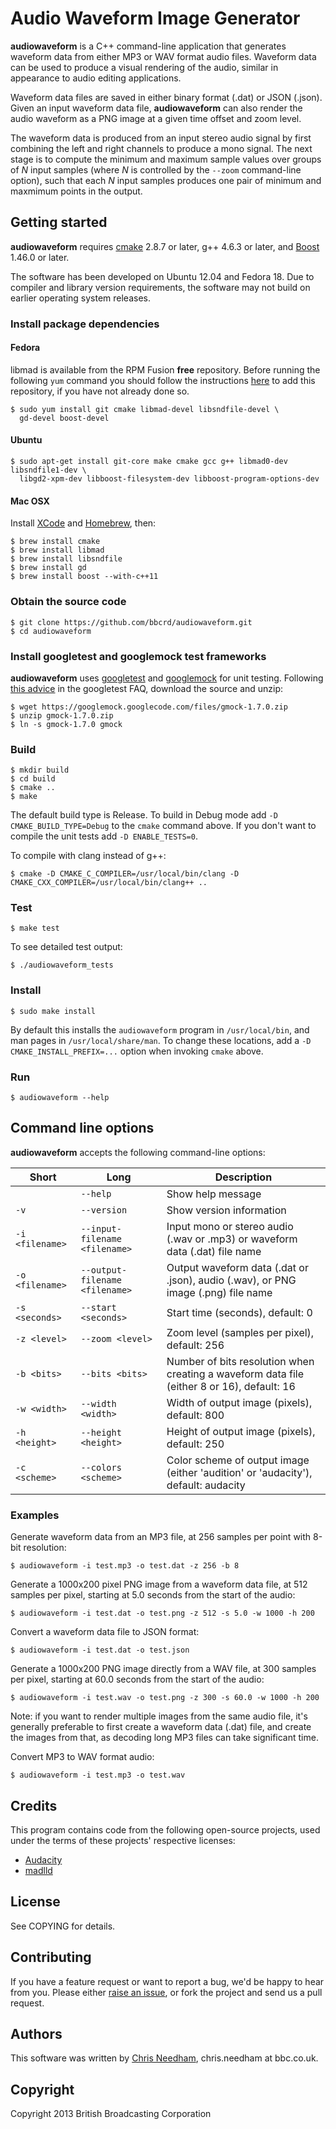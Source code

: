 # Audio Waveform Image Generator

**audiowaveform** is a C++ command-line application that generates waveform data
from either MP3 or WAV format audio files. Waveform data can be used to produce
a visual rendering of the audio, similar in appearance to audio editing
applications.

Waveform data files are saved in either binary format (.dat) or JSON (.json).
Given an input waveform data file, **audiowaveform** can also render the audio
waveform as a PNG image at a given time offset and zoom level.

The waveform data is produced from an input stereo audio signal by first
combining the left and right channels to produce a mono signal. The next stage
is to compute the minimum and maximum sample values over groups of *N* input
samples (where *N* is controlled by the `--zoom` command-line option), such that
each *N* input samples produces one pair of minimum and maxmimum points in the
output.

## Getting started

**audiowaveform** requires [cmake](http:///www.cmake.org) 2.8.7 or later, g++ 4.6.3 or later, and [Boost](http://www.boost.org) 1.46.0 or later.

The software has been developed on Ubuntu 12.04 and Fedora 18. Due to compiler and library version requirements, the software may not build on earlier operating system releases.

### Install package dependencies

#### Fedora

libmad is available from the RPM Fusion **free** repository. Before running the
following `yum` command you should follow the instructions
[here](http://rpmfusion.org/Configuration) to add this repository, if you have
not already done so.

    $ sudo yum install git cmake libmad-devel libsndfile-devel \
      gd-devel boost-devel

#### Ubuntu

    $ sudo apt-get install git-core make cmake gcc g++ libmad0-dev libsndfile1-dev \
      libgd2-xpm-dev libboost-filesystem-dev libboost-program-options-dev

#### Mac OSX

Install [XCode](https://developer.apple.com/xcode/) and
[Homebrew](http://mxcl.github.io/homebrew/), then:

    $ brew install cmake
    $ brew install libmad
    $ brew install libsndfile
    $ brew install gd
    $ brew install boost --with-c++11

### Obtain the source code

    $ git clone https://github.com/bbcrd/audiowaveform.git
    $ cd audiowaveform

### Install googletest and googlemock test frameworks

**audiowaveform** uses [googletest](https://code.google.com/p/googletest/) and
[googlemock](https://code.google.com/p/googlemock/) for unit testing.
Following [this advice](https://code.google.com/p/googletest/wiki/V1_6_FAQ#Why_is_it_not_recommended_to_install_a_pre-compiled_copy_of_Goog)
in the googletest FAQ, download the source and unzip:

    $ wget https://googlemock.googlecode.com/files/gmock-1.7.0.zip
    $ unzip gmock-1.7.0.zip
    $ ln -s gmock-1.7.0 gmock

### Build

    $ mkdir build
    $ cd build
    $ cmake ..
    $ make

The default build type is Release. To build in Debug mode add
`-D CMAKE_BUILD_TYPE=Debug` to the `cmake` command above. If you don't want to
compile the unit tests add `-D ENABLE_TESTS=0`.

To compile with clang instead of g++:

    $ cmake -D CMAKE_C_COMPILER=/usr/local/bin/clang -D CMAKE_CXX_COMPILER=/usr/local/bin/clang++ ..

### Test

    $ make test

To see detailed test output:

    $ ./audiowaveform_tests

### Install

    $ sudo make install

By default this installs the `audiowaveform` program in `/usr/local/bin`, and man pages in `/usr/local/share/man`. To change these locations, add a `-D CMAKE_INSTALL_PREFIX=...` option when invoking `cmake` above.

### Run

    $ audiowaveform --help

## Command line options

**audiowaveform** accepts the following command-line options:

| Short           | Long                           | Description                                                                                |
| --------------- | ------------------------------ | ------------------------------------------------------------------------------------------ |
|                 | `--help`                       | Show help message                                                                          |
| `-v`            | `--version`                    | Show version information                                                                   |
| `-i <filename>` | `--input-filename <filename>`  | Input mono or stereo audio (.wav or .mp3) or waveform data (.dat) file name                |
| `-o <filename>` | `--output-filename <filename>` | Output waveform data (.dat or .json), audio (.wav), or PNG image (.png) file name          |
| `-s <seconds>`  | `--start <seconds>`            | Start time (seconds), default: 0                                                           |
| `-z <level>`    | `--zoom <level>`               | Zoom level (samples per pixel), default: 256                                               |
| `-b <bits>`     | `--bits <bits>`                | Number of bits resolution when creating a waveform data file (either 8 or 16), default: 16 |
| `-w <width>`    | `--width <width>`              | Width of output image (pixels), default: 800                                               |
| `-h <height>`   | `--height <height>`            | Height of output image (pixels), default: 250                                              |
| `-c <scheme>`   | `--colors <scheme>`            | Color scheme of output image (either 'audition' or 'audacity'), default: audacity          |

### Examples

Generate waveform data from an MP3 file, at 256 samples per point
with 8-bit resolution:

    $ audiowaveform -i test.mp3 -o test.dat -z 256 -b 8

Generate a 1000x200 pixel PNG image from a waveform data file,
at 512 samples per pixel, starting at 5.0 seconds from the start of the audio:

    $ audiowaveform -i test.dat -o test.png -z 512 -s 5.0 -w 1000 -h 200

Convert a waveform data file to JSON format:

    $ audiowaveform -i test.dat -o test.json

Generate a 1000x200 PNG image directly from a WAV file, at 300 samples per
pixel, starting at 60.0 seconds from the start of the audio:

    $ audiowaveform -i test.wav -o test.png -z 300 -s 60.0 -w 1000 -h 200

Note: if you want to render multiple images from the same audio file, it's
generally preferable to first create a waveform data (.dat) file, and create
the images from that, as decoding long MP3 files can take significant time.

Convert MP3 to WAV format audio:

    $ audiowaveform -i test.mp3 -o test.wav

## Credits

This program contains code from the following open-source projects, used under
the terms of these projects' respective licenses:

* [Audacity](http://audacity.sourceforge.net/)
* [madlld](http://www.bsd-dk.dk/~elrond/audio/madlld/)

## License

See COPYING for details.

## Contributing

If you have a feature request or want to report a bug, we'd be happy to hear from you. Please either [raise an issue](https://github.com/bbcrd/audiowaveform/issues), or fork the project and send us a pull request.

## Authors

This software was written by [Chris Needham](https://github.com/chrisn), chris.needham at bbc.co.uk.

## Copyright

Copyright 2013 British Broadcasting Corporation
